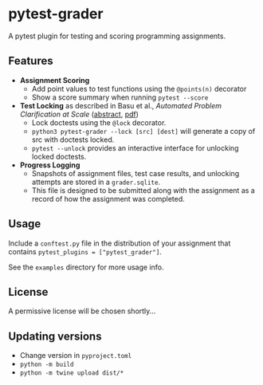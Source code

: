 # pytest-grader

A pytest plugin for testing and scoring programming assignments.

## Features

- **Assignment Scoring**
  - Add point values to test functions using the `@points(n)` decorator
  - Show a score summary when running `pytest --score`
- **Test Locking** as described in Basu et al., *Automated Problem Clarification at Scale* ([abstract](https://dl.acm.org/doi/10.1145/2724660.2724679), [pdf](http://denero.org/content/pubs/las15_basu_unlocking.pdf))
  - Lock doctests using the `@lock` decorator.
  - `python3 pytest-grader --lock [src] [dest]` will generate a copy of src with doctests locked.
  - `pytest --unlock` provides an interactive interface for unlocking locked doctests.
- **Progress Logging**
  - Snapshots of assignment files, test case results, and unlocking attempts are stored in a `grader.sqlite`.
  - This file is designed to be submitted along with the assignment as a record of how the assignment was completed.

## Usage

Include a `conftest.py` file in the distribution of your assignment that contains `pytest_plugins = ["pytest_grader"]`.

See the `examples` directory for more usage info.

## License

A permissive license will be chosen shortly...

## Updating versions

- Change version in `pyproject.toml`
- `python -m build`
- `python -m twine upload dist/*`